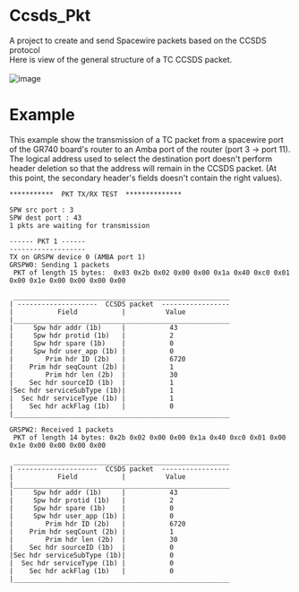 # Ccsds_Pkt
A project to create and send Spacewire packets based on the CCSDS protocol
<br>
Here is view of the general structure of a TC CCSDS packet.
<br><br>
![image](https://user-images.githubusercontent.com/46071575/171453553-367724dc-9633-4c5b-a365-0e787e8eba58.png)


# Example

This example show the transmission of a TC packet from a spacewire port of the GR740 board's router to an Amba port of the router (port 3 -> port 11).
The logical address used to select the destination port doesn't perform header deletion so that the address will remain in the CCSDS packet.
(At this point, the secondary header's fields doesn't contain the right values).
<br>
```
***********  PKT TX/RX TEST  **************

SPW src port : 3
SPW dest port : 43
1 pkts are waiting for transmission

------ PKT 1 ------
-------------------
TX on GRSPW device 0 (AMBA port 1)
GRSPW0: Sending 1 packets
 PKT of length 15 bytes:  0x03 0x2b 0x02 0x00 0x00 0x1a 0x40 0xc0 0x01 0x00 0x1e 0x00 0x00 0x00 0x00

 ______________________________________________________
| --------------------  CCSDS packet  -----------------
|           Field           |          Value           
|______________________________________________________
|     Spw hdr addr (1b)     |           43             
|     Spw hdr protid (1b)   |           2             
|     Spw hdr spare (1b)    |           0             
|     Spw hdr user_app (1b) |           0             
|        Prim hdr ID (2b)   |           6720             
|    Prim hdr seqCount (2b) |           1             
|        Prim hdr len (2b)  |           30             
|    Sec hdr sourceID (1b)  |           1             
|Sec hdr serviceSubType (1b)|           1             
|  Sec hdr serviceType (1b) |           1             
|    Sec hdr ackFlag (1b)   |           0             
|______________________________________________________

GRSPW2: Received 1 packets
 PKT of length 14 bytes: 0x2b 0x02 0x00 0x00 0x1a 0x40 0xc0 0x01 0x00 0x1e 0x00 0x00 0x00 0x00 

 ______________________________________________________
| --------------------  CCSDS packet  -----------------
|           Field           |          Value           
|______________________________________________________
|     Spw hdr addr (1b)     |           43             
|     Spw hdr protid (1b)   |           2             
|     Spw hdr spare (1b)    |           0             
|     Spw hdr user_app (1b) |           0             
|        Prim hdr ID (2b)   |           6720             
|    Prim hdr seqCount (2b) |           1             
|        Prim hdr len (2b)  |           30             
|    Sec hdr sourceID (1b)  |           0             
|Sec hdr serviceSubType (1b)|           0             
|  Sec hdr serviceType (1b) |           0             
|    Sec hdr ackFlag (1b)   |           0             
|______________________________________________________

```


